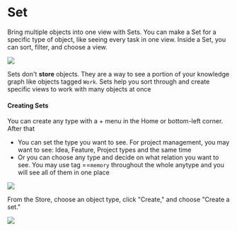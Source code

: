 # Set

Bring multiple objects into one view with Sets. You can make a Set for a specific type of object, like seeing every task in one view. Inside a Set, you can sort, filter, and choose a view.

![](../.gitbook/assets/Screenshot%202021-09-09%20at%2018.09.04.jpg)

Sets don't **store** objects. They are a way to see a portion of your knowledge graph like objects tagged `Work`. Sets help you sort through and create specific views to work with many objects at once

#### **Creating Sets**

You can create any type with a + menu in the  Home or bottom-left corner. After that

* You can set the type you want to see. For project management, you may want to see: Idea, Feature, Project types and the same time
* Or you can choose any type and decide on what relation you want to see. You may use tag ==`memory` throughout the whole anytype and you will see all of them in one place

![](<../.gitbook/assets/test (1) (1).gif>)

From the Store, choose an object type, click "Create," and choose "Create a set."

![](https://t2535380.p.clickup-attachments.com/t2535380/4def3cb7-d672-4d11-b2a1-2c75e693a468/CleanShot%202021-09-09%20at%2018.06.11.gif)
